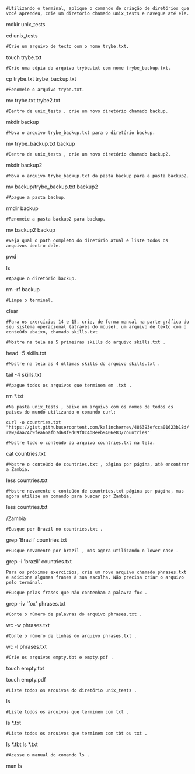 `#Utilizando o terminal, aplique o comando de criação de diretórios que você aprendeu, crie um diretório chamado unix_tests e navegue até ele.`

mdkir unix_tests

cd unix_tests

`#Crie um arquivo de texto com o nome trybe.txt.`

touch trybe.txt

`#Crie uma cópia do arquivo trybe.txt com nome trybe_backup.txt.`

cp trybe.txt trybe_backup.txt

`#Renomeie o arquivo trybe.txt.`

mv trybe.txt trybe2.txt

`#Dentro de unix_tests , crie um novo diretório chamado backup.`

mkdir backup

`#Mova o arquivo trybe_backup.txt para o diretório backup.`

mv trybe_backup.txt backup

`#Dentro de unix_tests , crie um novo diretório chamado backup2.`

mkdir backup2

`#Mova o arquivo trybe_backup.txt da pasta backup para a pasta backup2.`

mv backup/trybe_backup.txt backup2

`#Apague a pasta backup.`

rmdir backup

`#Renomeie a pasta backup2 para backup.`

mv backup2 backup

`#Veja qual o path completo do diretório atual e liste todos os arquivos dentro dele.`

pwd

ls

`#Apague o diretório backup.`

rm -rf backup

`#Limpe o terminal.`

clear

`#Para os exercícios 14 e 15, crie, de forma manual na parte gráfica do seu sistema operacional (através do mouse), um arquivo de texto com o conteúdo abaixo, chamado skills.txt`

`#Mostre na tela as 5 primeiras skills do arquivo skills.txt .`

head -5 skills.txt

`#Mostre na tela as 4 últimas skills do arquivo skills.txt .`

tail -4 skills.txt

`#Apague todos os arquivos que terminem em .txt .`

rm *.txt

`#Na pasta unix_tests , baixe um arquivo com os nomes de todos os países do mundo utilizando o comando curl:`

`curl -o countries.txt "https://gist.githubusercontent.com/kalinchernev/486393efcca01623b18d/raw/daa24c9fea66afb7d68f8d69f0c4b8eeb9406e83/countries"`

`#Mostre todo o conteúdo do arquivo countries.txt na tela.`

cat countries.txt

`#Mostre o conteúdo de countries.txt , página por página, até encontrar a Zambia.`

less countries.txt

`#Mostre novamente o conteúdo de countries.txt página por página, mas agora utilize um comando para buscar por Zambia.`

less countries.txt

/Zambia

`#Busque por Brazil no countries.txt .`

grep 'Brazil' countries.txt

`#Busque novamente por brazil , mas agora utilizando o lower case .`

grep -i 'brazil' countries.txt

`Para os próximos exercícios, crie um novo arquivo chamado phrases.txt e adicione algumas frases à sua escolha. Não precisa criar o arquivo pelo terminal.`

`#Busque pelas frases que não contenham a palavra fox .`

grep -iv 'fox' phrases.txt

`#Conte o número de palavras do arquivo phrases.txt .`

wc -w phrases.txt

`#Conte o número de linhas do arquivo phrases.txt .`

wc -l phrases.txt

`#Crie os arquivos empty.tbt e empty.pdf .`

touch empty.tbt

touch empty.pdf

`#Liste todos os arquivos do diretório unix_tests .`

ls

`#Liste todos os arquivos que terminem com txt .`

ls *.txt

`#Liste todos os arquivos que terminem com tbt ou txt .`

ls *.tbt ls *.txt

`#Acesse o manual do comando ls .`

man ls
